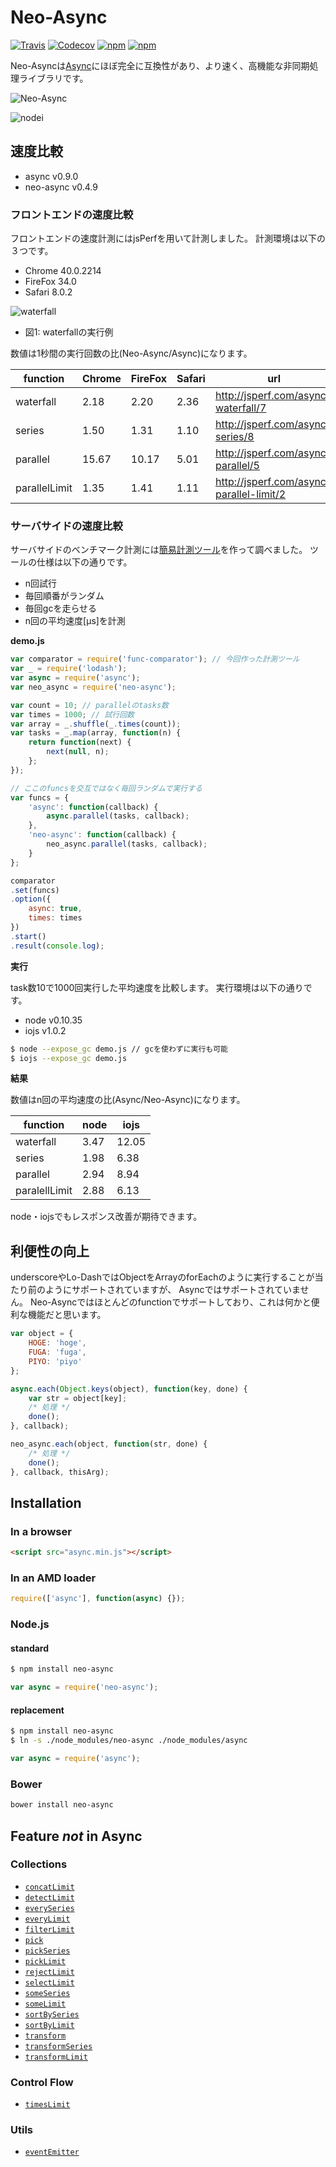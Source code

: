# Neo-Async
[![Travis](https://img.shields.io/travis/suguru03/neo-async.svg)](https://travis-ci.org/suguru03/neo-async)
[![Codecov](https://img.shields.io/codecov/c/github/suguru03/neo-async.svg)](https://codecov.io/github/suguru03/neo-async?branch=master)
[![npm](https://img.shields.io/npm/v/neo-async.svg)](https://www.npmjs.com/package/neo-async)
[![npm](https://img.shields.io/npm/dm/neo-async.svg)](https://www.npmjs.com/package/neo-async)

Neo-Asyncは[Async](https://github.com/caolan/async)にほぼ完全に互換性があり、より速く、高機能な非同期処理ライブラリです。

![Neo-Async](https://raw.githubusercontent.com/wiki/suguru03/neo-async/images/neo_async.png)

![nodei](https://nodei.co/npm/neo-async.png?downloads=true&downloadRank=true)

## 速度比較

* async v0.9.0
* neo-async v0.4.9

### フロントエンドの速度比較

フロントエンドの速度計測にはjsPerfを用いて計測しました。
計測環境は以下の３つです。

* Chrome 40.0.2214
* FireFox 34.0
* Safari 8.0.2

![waterfall](https://raw.githubusercontent.com/wiki/suguru03/neo-async/images/jsperf_waterfall.png)
* 図1: waterfallの実行例

数値は1秒間の実行回数の比(Neo-Async/Async)になります。

|function|Chrome|FireFox|Safari|url|
|---|---|---|---|---|
|waterfall|2.18|2.20|2.36|http://jsperf.com/async-waterfall/7|
|series|1.50|1.31|1.10|http://jsperf.com/async-series/8|
|parallel|15.67|10.17|5.01|http://jsperf.com/async-parallel/5|
|parallelLimit|1.35|1.41|1.11|http://jsperf.com/async-parallel-limit/2|

### サーバサイドの速度比較

サーバサイドのベンチマーク計測には[簡易計測ツール](https://github.com/suguru03/func-comparator)を作って調べました。
ツールの仕様は以下の通りです。

* n回試行
* 毎回順番がランダム
* 毎回gcを走らせる
* n回の平均速度[μs]を計測

__demo.js__

```js
var comparator = require('func-comparator'); // 今回作った計測ツール
var _ = require('lodash');
var async = require('async');
var neo_async = require('neo-async');

var count = 10; // parallelのtasks数
var times = 1000; // 試行回数
var array = _.shuffle(_.times(count));
var tasks = _.map(array, function(n) {
    return function(next) {
        next(null, n);
    };
});

// ここのfuncsを交互ではなく毎回ランダムで実行する
var funcs = {
    'async': function(callback) {
        async.parallel(tasks, callback);
    },
    'neo-async': function(callback) {
        neo_async.parallel(tasks, callback);
    }
};

comparator
.set(funcs)
.option({
    async: true,
    times: times
})
.start()
.result(console.log);
```

__実行__

task数10で1000回実行した平均速度を比較します。
実行環境は以下の通りです。
* node v0.10.35
* iojs v1.0.2

```bash
$ node --expose_gc demo.js // gcを使わずに実行も可能
$ iojs --expose_gc demo.js
```
__結果__

数値はn回の平均速度の比(Async/Neo-Async)になります。

|function|node|iojs|
|---|---|---|
|waterfall|3.47|12.05|
|series|1.98|6.38|
|parallel|2.94|8.94|
|paralellLimit|2.88|6.13|

node・iojsでもレスポンス改善が期待できます。

## 利便性の向上

underscoreやLo-DashではObjectをArrayのforEachのように実行することが当たり前のようにサポートされていますが、
Asyncではサポートされていません。
Neo-Asyncではほとんどのfunctionでサポートしており、これは何かと便利な機能だと思います。

```js
var object = {
    HOGE: 'hoge',
    FUGA: 'fuga',
    PIYO: 'piyo'
};

async.each(Object.keys(object), function(key, done) {
    var str = object[key];
    /* 処理 */
    done();
}, callback);

neo_async.each(object, function(str, done) {
    /* 処理 */
    done();
}, callback, thisArg);
```

## Installation

### In a browser
```html
<script src="async.min.js"></script>
```

### In an AMD loader
```js
require(['async'], function(async) {});
```

### Node.js

#### standard

```bash
$ npm install neo-async
```
```js
var async = require('neo-async');
```

#### replacement
```bash
$ npm install neo-async
$ ln -s ./node_modules/neo-async ./node_modules/async
```
```js
var async = require('async');
```

### Bower

```bash
bower install neo-async
```

## Feature *not* in Async

### Collections

* [`concatLimit`](#concatLimit)
* [`detectLimit`](#detectLimit)
* [`everySeries`](#everySeries)
* [`everyLimit`](#everyLimit)
* [`filterLimit`](#filterLimit)
* [`pick`](#pick)
* [`pickSeries`](#pickSeries)
* [`pickLimit`](#pickLimit)
* [`rejectLimit`](#rejectLimit)
* [`selectLimit`](#filterLimit)
* [`someSeries`](#someSeries)
* [`someLimit`](#someLimit)
* [`sortBySeries`](#sortBySeries)
* [`sortByLimit`](#sortByLimit)
* [`transform`](#transform)
* [`transformSeries`](#transformSeries)
* [`transformLimit`](#transformLimit)

### Control Flow

* [`timesLimit`](#timesLimit)

### Utils

* [`eventEmitter`](#eventEmitter)
